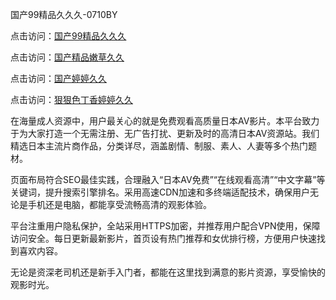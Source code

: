 国产99精品久久久-0710BY

点击访问：<a href="https://heiliaoxwd5i8.pages.dev">国产99精品久久久</a>

点击访问：<a href="https://heiliaowt0d7p.pages.dev">国产精品嫩草久久</a>

点击访问：<a href="https://heiliaoga6s9v.pages.dev">国产婷婷久久</a>

点击访问：<a href="https://heiliaoow5kzm.pages.dev">狠狠色丁香婷婷久久</a>

在海量成人资源中，用户最关心的就是免费观看高质量日本AV影片。本平台致力于为大家打造一个无需注册、无广告打扰、更新及时的高清日本AV资源站。我们精选日本主流片商作品，分类详尽，涵盖剧情、制服、素人、人妻等多个热门题材。

页面布局符合SEO最佳实践，合理融入“日本AV免费”“在线观看高清”“中文字幕”等关键词，提升搜索引擎排名。采用高速CDN加速和多终端适配技术，确保用户无论是手机还是电脑，都能享受流畅高清的观影体验。

平台注重用户隐私保护，全站采用HTTPS加密，并推荐用户配合VPN使用，保障访问安全。每日更新最新影片，首页设有热门推荐和女优排行榜，方便用户快速找到喜欢内容。

无论是资深老司机还是新手入门者，都能在这里找到满意的影片资源，享受愉快的观影时光。

<span style="display:none;">[Canonical link]( https://github.com/riben54550/124682 ）</span>
